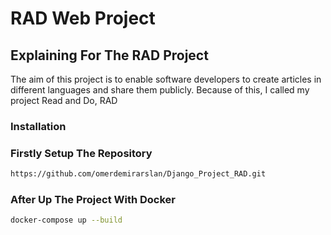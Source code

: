# RAD Web Project

## Explaining For The RAD Project

The aim of this project is to enable software developers to create articles in different languages and share them publicly.
Because of this, I called my project Read and Do, RAD

### Installation

### Firstly Setup The Repository

```bash
https://github.com/omerdemirarslan/Django_Project_RAD.git
```

### After Up The Project With Docker

```bash
docker-compose up --build
```






